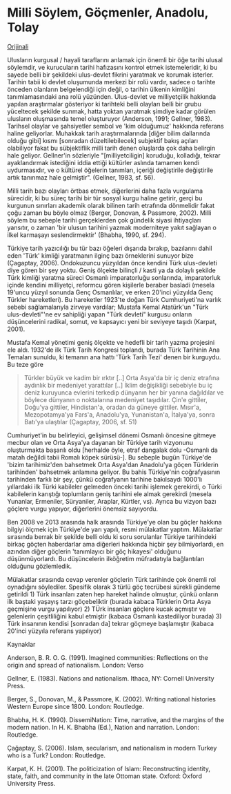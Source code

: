# Milli Söylem, Göçmenler, Anadolu, Tolay

[Orijinali](../../../en/2020/07/migrations-anatolia.md)

Ulusların kurgusal / hayali taraflarını anlamak için önemli bir öğe
tarihi ulusal söylemdir, ve kurucuların tarihi hafızasını kontrol
etmek istemeleridir, ki bu sayede belli bir şekildeki ulus-devlet
fikrini yaratmak ve korumak isterler. Tarihin tabii ki devlet
oluşumunda merkezi bir rolü vardır, sadece o tarihte önceden olanların
belgelendiği için değil, o tarihin ülkenin kimliğini tanımlamasındaki
ana rolü yüzünden. Ulus-devlet ve milliyetçilik hakkında yapılan
araştırmalar gösteriyor ki tarihteki belli olayları belli bir grubu
yüceltecek şekilde sunmak, hatta yoktan yaratmak şimdiye kadar görülen
ulusların oluşmasında temel oluşturuyor (Anderson, 1991; Gellner,
1983).  Tarihsel olaylar ve şahsiyetler sembol ve 'kim olduğumuz'
hakkında referans haline geliyorlar. Muhakkak tarih araştırmalarında
[diğer bilim dallarında olduğu gibi] kısmı [sonradan düzeltilebilecek]
subjektif bakış açıları olabiliyor fakat bu sübjektiflik milli tarih
denen oluşlarda çok daha belirgin hale geliyor. Gellner'in sözleriyle
"[milliyetciligin] koruduğu, kolladığı, tekrar ayaklandırmak
istediğini iddia ettiği kültürler aslında tamamen kendi uydurmasıdır,
ve o kültürel öğelerin tanımları, içeriği değiştirile değiştirile
artık tanınmaz hale gelmiştir". (Gellner, 1983, sf. 56).

Milli tarih bazı olayları örtbas etmek, diğerlerini daha fazla
vurgulama sürecidir, ki bu süreç tarihi bir tür sosyal kurgu haline
getirir, gerçi bu kurgunun sınırları akademik olarak bilinen tarih
etrafında dönmelidir fakat çoğu zaman bu böyle olmaz (Berger, Donovan,
& Passmore, 2002). Milli söylem bu sebeple tarihi gerçeklerden çok
gündelik siyasi ihtiyaçları yansıtır, o zaman 'bir ulusun tarihini
yazmak moderniteye yakıt sağlayan o ilkel karmaşayı seslendirmektir'
(Bhabha, 1990, sf. 294).

Türkiye tarih yazıcılığı bu tür bazı öğeleri dışarıda bırakıp,
bazılarını dahil eden 'Türk' kimliği yaratmanın ilginç bazı
örneklerini sunuyor bize (Çagaptay, 2006). Ondokuzuncu yüzyıldan önce
kendini Türk ulus-devleti diye gören bir şey yoktu. Geniş ölçekte
bilinçli / kasti ya da dolaylı şekilde Türk kimliği yaratma süreci
Osmanlı imparatorluğu sonlarında, imparatorluk içinde kendini
milliyetçi, reformcu gören kişilerle beraber basladi (mesela 19'uncu
yüzyıl sonunda Genç Osmanlılar, ve erken 20'inci yüzyılda Genç Türkler
hareketleri). Bu hareketler 1923'te doğan Türk Cumhuriyeti'na varlık
sebebi sağlamalarıyla zirveye vardılar; Mustafa Kemal Atatürk'un "Türk
ulus-devleti"'ne ev sahipliği yapan "Türk devleti" kurgusu onların
düşüncelerini radikal, somut, ve kapsayıcı yeni bir seviyeye taşıdı
(Karpat, 2001).

Mustafa Kemal yönetimi geniş ölçekte ve hedefli bir tarih yazma
projesini ele aldı. 1932'de ilk Türk Tarih Kongresi toplandı, burada
Türk Tarihinin Ana Temaları sunuldu, ki temanın ana hattı 'Türk Tarih
Tezi' denen bir kurguydu. Bu teze göre

>Türkler büyük ve kadim bir ırktır [..] Orta Asya'da bir iç deniz
>etrafına aydınlık bir medeniyet yarattılar [..] İklim değişikliği
>sebebiyle bu iç deniz kuruyunca evlerini terkedip dünyanın her bir
>yanına dağıldılar ve böylece dünyanın o noktalarına medeniyet
>taşıdılar. Çin'e gittiler, Doğu'ya gittiler, Hindistan'a, oradan da
>güneye gittiler. Mısır'a, Mezopotamya'ya Fars'a, Anadolu'ya,
>Yunanistan'a, İtalya'ya, sonra Batı'ya ulaştılar (Çagaptay, 2006,
>sf. 51)

Cumhuriyet'in bu belirleyici, gelişimsel dönemi Osmanlı öncesine
gitmeye mecbur olan ve Orta Asya'ya dayanan bir Türkiye tarih
vizyonunu oluşturmakta başarılı oldu [herhalde öyle, etraf dangalak
dolu -Osmanlı da matah değildi tabii Romalı köpek sürüsü-]. Bu sebeple
bugün Türkiye'de 'bizim tarihimiz'den bahsetmek Orta Asya'dan
Anadolu'ya göçen Türklerin tarihinden' bahsetmek anlamına geliyor. Bu
bahis Türkiye'nin coğrafyasının tarihinden farklı bir şey, çünkü
coğrafyanın tarihine bakılsaydı 1000'lı yıllardaki ilk Türki kabileler
gelmeden önceki tarihi işlemek gerekirdi, o Türki kabilelerin
karıştığı toplumların geniş tarihini ele almak gerekirdi (mesela
Yunanlar, Ermeniler, Süryaniler, Araplar, Kürtler, vs).  Ayrıca bu
vizyon bazı göçlere vurgu yapıyor, diğerlerini önemsiz sayıyordu.

Ben 2008 ve 2013 arasında halk arasında Türkiye'ye olan bu göçler
hakkına bilgiyi ölçmek için Türkiye'de yarı yapılı, resmi mülakatlar
yaptım. Mülakatlar sırasında berrak bir şekilde belli oldu ki soru
sorulanlar Türkiye tarihindeki birkaç göçten haberdarlar ama diğerleri
hakkında hiçbir şey bilmiyorlardı, en azından diğer göçlerin
'tanımlayıcı bir göç hikayesi' olduğunu düşünmüyorlardı. Bu
düşüncelerin ilköğretim müfradatıyla bağlantıları olduğunu
gözlemledik.

Mülakatlar sırasında cevap verenler göçlerin Türk tarihinde çok önemli
rol oynadığını söylediler. Spesifik olarak 3 türlü göç tecrübesi
sürekli gündeme getirildi 1) Türk insanları zaten hep hareket halinde
olmuştur, çünkü onların ilk baştaki yaşayış tarzı göçebeliktir (burada
kabaca Türklerin Orta Asya geçmişine vurgu yapılıyor) 2) TÜrk insanları
göçlere kucak açmıştır ve gelenlerin çeşitliliğini kabul etmiştir (kabaca
Osmanlı kastediliyor burada) 3) Türk insanının kendisi [sonradan da] tekrar
göçmeye başlamıştır (kabaca 20'inci yüzyıla referans yapılıyor)












Kaynaklar

Anderson, B. R. O. G. (1991). Imagined communities: Reflections on the origin and spread of nationalism. London: Verso

Gellner, E. (1983). Nations and nationalism. Ithaca, NY: Cornell University Press.

Berger, S., Donovan, M., & Passmore, K. (2002). Writing national histories Western Europe since 1800. London: Routledge.

Bhabha, H. K. (1990). DissemiNation: Time, narrative, and the margins of the modern nation. In H. K. Bhabha (Ed.), Nation and narration. London: Routledge.

Çağaptay, S. (2006). Islam, secularism, and nationalism in modern Turkey who is a Turk? London: Routledge.

Karpat, K. H. (2001). The politicization of Islam: Reconstructing identity, state, faith, and community in the late
Ottoman state. Oxford: Oxford University Press.

